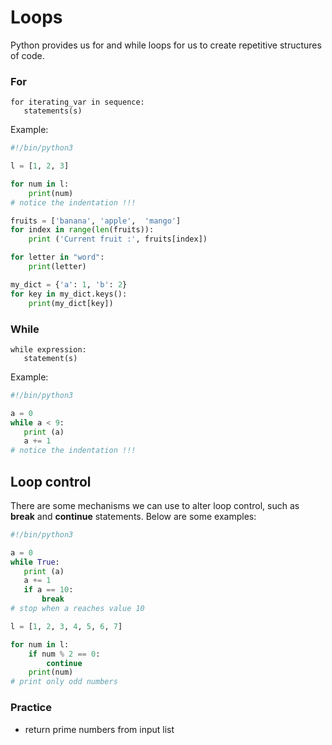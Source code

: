 # Loops
Python provides us for and while loops for us to create repetitive structures of code.

### For
```text
for iterating_var in sequence:
   statements(s)
```
Example:
```python
#!/bin/python3

l = [1, 2, 3]

for num in l:
    print(num)
# notice the indentation !!!

fruits = ['banana', 'apple',  'mango']
for index in range(len(fruits)):
    print ('Current fruit :', fruits[index])

for letter in "word":
    print(letter)

my_dict = {'a': 1, 'b': 2}
for key in my_dict.keys():
    print(my_dict[key])
```

### While
```text
while expression:
   statement(s)
```
Example:
```python
#!/bin/python3

a = 0
while a < 9:
   print (a)
   a += 1
# notice the indentation !!!
```

## Loop control

There are some mechanisms we can use to alter loop control, such as **break** and **continue** statements.
Below are some examples:

```python
#!/bin/python3

a = 0
while True:
   print (a)
   a += 1
   if a == 10:
       break
# stop when a reaches value 10

l = [1, 2, 3, 4, 5, 6, 7]

for num in l:
    if num % 2 == 0:
        continue
    print(num)
# print only odd numbers
```
### Practice
- return prime numbers from input list